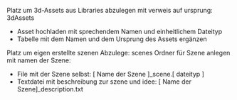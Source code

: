 Platz um 3d-Assets aus Libraries abzulegen mit verweis auf ursprung: 3dAssets
- Asset hochladen mit sprechendem Namen und einheitlichem Dateityp
- Tabelle mit dem Namen und dem Ursprung des Assets ergänzen


Platz um eigen erstellte szenen Abzulege: scenes
Ordner für Szene anlegen mit namen der Szene:
- File mit der Szene selbst: [ Name der Szene ]_scene.[ dateityp ]
- Textdatei mit beschreibung zur szene und idee: [ Name der Szene]_description.txt
